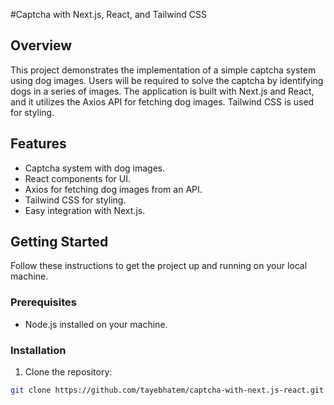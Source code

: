 #Captcha with Next.js, React, and Tailwind CSS

## Overview

This project demonstrates the implementation of a simple captcha system using dog images. Users will be required to solve the captcha by identifying dogs in a series of images. The application is built with Next.js and React, and it utilizes the Axios API for fetching dog images. Tailwind CSS is used for styling.

## Features

- Captcha system with dog images.
- React components for UI.
- Axios for fetching dog images from an API.
- Tailwind CSS for styling.
- Easy integration with Next.js.

## Getting Started

Follow these instructions to get the project up and running on your local machine.

### Prerequisites

- Node.js installed on your machine.

### Installation

1. Clone the repository:

```bash
git clone https://github.com/tayebhatem/captcha-with-next.js-react.git
